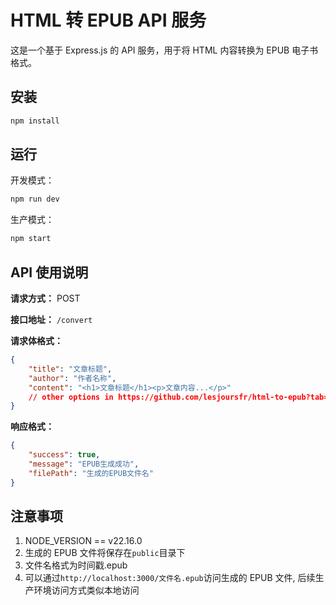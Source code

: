 # HTML 转 EPUB API 服务

这是一个基于 Express.js 的 API 服务，用于将 HTML 内容转换为 EPUB 电子书格式。

## 安装

```bash
npm install
```

## 运行

开发模式：

```bash
npm run dev
```

生产模式：

```bash
npm start
```

## API 使用说明

**请求方式：** POST

**接口地址：** `/convert`

**请求体格式：**

```json
{
	"title": "文章标题",
	"author": "作者名称",
	"content": "<h1>文章标题</h1><p>文章内容...</p>"
	// other options in https://github.com/lesjoursfr/html-to-epub?tab=readme-ov-file#options
}
```

**响应格式：**

```json
{
	"success": true,
	"message": "EPUB生成成功",
	"filePath": "生成的EPUB文件名"
}
```

## 注意事项

1. NODE_VERSION == v22.16.0
2. 生成的 EPUB 文件将保存在`public`目录下
3. 文件名格式为时间戳.epub
4. 可以通过`http://localhost:3000/文件名.epub`访问生成的 EPUB 文件, 后续生产环境访问方式类似本地访问
